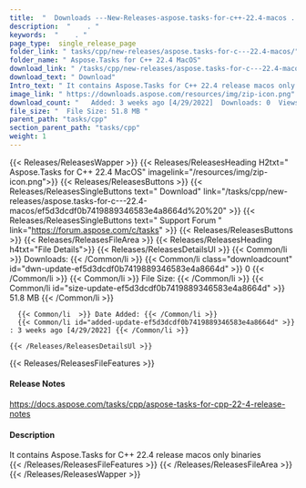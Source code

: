 ```yaml
---
title:  "  Downloads ---New-Releases-aspose.tasks-for-c++-22.4-macos . " 
description:  "    . " 
keywords:  "    . " 
page_type:  single_release_page
folder_link: " tasks/cpp/new-releases/aspose.tasks-for-c---22.4-macos/"
folder_name: " Aspose.Tasks for C++ 22.4 MacOS"
download_link: " /tasks/cpp/new-releases/aspose.tasks-for-c---22.4-macos/ef5d3dcdf0b7419889346583e4a8664d"
download_text: " Download"
Intro_text: " It contains Aspose.Tasks for C++ 22.4 release macos only binaries"
image_link: " https://downloads.aspose.com/resources/img/zip-icon.png"
download_count: "   Added: 3 weeks ago [4/29/2022]  Downloads: 0  Views: 5"
file_size: "  File Size: 51.8 MB "
parent_path: "tasks/cpp"
section_parent_path: "tasks/cpp"
weight: 1 
---
```


{{< Releases/ReleasesWapper >}}
  {{< Releases/ReleasesHeading H2txt=" Aspose.Tasks for C++ 22.4 MacOS" imagelink="/resources/img/zip-icon.png">}}
  {{< Releases/ReleasesButtons >}}
    {{< Releases/ReleasesSingleButtons text=" Download" link="/tasks/cpp/new-releases/aspose.tasks-for-c---22.4-macos/ef5d3dcdf0b7419889346583e4a8664d%20%20" >}}
    {{< Releases/ReleasesSingleButtons text=" Support Forum " link="https://forum.aspose.com/c/tasks" >}}
  {{< Releases/ReleasesButtons >}}
  {{< Releases/ReleasesFileArea >}}
    {{< Releases/ReleasesHeading h4txt="File Details">}}
    {{< Releases/ReleasesDetailsUl >}}
            {{< Common/li  >}} Downloads: {{< /Common/li >}} 
      {{< Common/li class="downloadcount" id="dwn-update-ef5d3dcdf0b7419889346583e4a8664d" >}} 0 {{< /Common/li >}} 
      {{< Common/li  >}} File Size: {{< /Common/li >}} 
      {{< Common/li id="size-update-ef5d3dcdf0b7419889346583e4a8664d" >}} 51.8 MB {{< /Common/li >}} 


      {{< Common/li  >}} Date Added: {{< /Common/li >}} 
      {{< Common/li id="added-update-ef5d3dcdf0b7419889346583e4a8664d" >}} : 3 weeks ago [4/29/2022] {{< /Common/li >}} 

    {{< /Releases/ReleasesDetailsUl >}}

  {{< Releases/ReleasesFileFeatures >}}
      <h4>Release Notes</h4><div><a href="https://docs.aspose.com/tasks/cpp/aspose-tasks-for-cpp-22-4-release-notes">https://docs.aspose.com/tasks/cpp/aspose-tasks-for-cpp-22-4-release-notes</a></div><h4>Description</h4><div class="HTMLDescription">It contains Aspose.Tasks for C++ 22.4 release macos only binaries</div>
  {{< /Releases/ReleasesFileFeatures >}}
 {{< /Releases/ReleasesFileArea >}}
{{< /Releases/ReleasesWapper >}}


